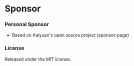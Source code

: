 # Sponsor

### Personal Sponsor

-   Based on Kaiyuan's open source project (sponsor-page)

### License

Released under the MIT license.

